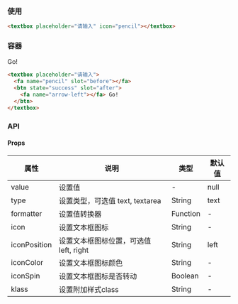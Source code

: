 <row>
<column :md=12>

###  使用

<p>
  <textbox placeholder="请输入" icon="pencil"></textbox>
</p>

```html
<textbox placeholder="请输入" icon="pencil"></textbox>
```

### 容器

<p>
  <textbox placeholder="请输入">
    <fa name="pencil" slot="before"></fa>
    <btn state="success" slot="after">
      <fa name="arrow-left"></fa> Go!
    </btn>
  </textbox>
</p>

```html
<textbox placeholder="请输入">
  <fa name="pencil" slot="before"></fa>
  <btn state="success" slot="after">
    <fa name="arrow-left"></fa> Go!
  </btn>
</textbox>
```

### API

<portlet title="Textbox" icon="map-signs" theme="light" bordered>    
 
 #### Props
 
  <div class="table-scrollable table-scrollable-borderless">
      <table class="table table-hover table-bordered">
          <thead>
              <tr class="uppercase">
                  <th> 属性 </th>
                  <th> 说明 </th>
                  <th> 类型 </th>
                  <th> 默认值 </th>
              </tr>
          </thead>
          <tbody>
              <tr>
                  <td> value </td>
                  <td> 设置值 </td>
                  <td> - </td>
                  <td> null </td>
              </tr>
              <tr>
                  <td> type </td>
                  <td> 设置类型，可选值 text, textarea</td>
                  <td> String </td>
                  <td> text </td>
              </tr>
              <tr>
                  <td> formatter </td>
                  <td> 设置值转换器 </td>
                  <td> Function </td>
                  <td> - </td>
              </tr>
              <tr>
                  <td> icon </td>
                  <td> 设置文本框图标 </td>
                  <td> String </td>
                  <td> - </td>
              </tr>
              <tr>
                  <td> iconPosition </td>
                  <td> 设置文本框图标位置，可选值 left, right </td>
                  <td> String </td>
                  <td> left </td>
              </tr>
              <tr>
                  <td> iconColor </td>
                  <td> 设置文本框图标颜色 </td>
                  <td> String </td>
                  <td> - </td>
              </tr>
              <tr>
                  <td> iconSpin </td>
                  <td> 设置文本框图标是否转动 </td>
                  <td> Boolean </td>
                  <td> - </td>
              </tr>
              <tr>
                  <td> klass </td>
                  <td> 设置附加样式class </td>
                  <td> String </td>
                  <td> - </td>
              </tr>
          </tbody>
      </table>
  </div>
  
</portlet>

</column>
</row>
